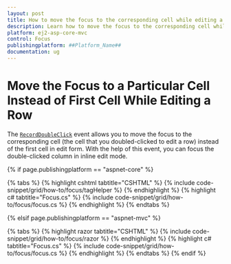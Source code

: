 ```yaml
---
layout: post
title: How to move the focus to the corresponding cell while editing a row by double-clicking on a column in ##Platform_Name## Grid Component
description: Learn how to move the focus to the corresponding cell while editing a row by double-clicking on a column in inline edit mode of Syncfusion ##Platform_Name## Grid component of Syncfusion Essential JS 2 and more.
platform: ej2-asp-core-mvc
control: Focus
publishingplatform: ##Platform_Name##
documentation: ug
---
```



# Move the Focus to a Particular Cell Instead of First Cell While Editing a Row

The [`RecordDoubleClick`](https://help.syncfusion.com/cr/cref_files/aspnetcore-js2/Syncfusion.EJ2~Syncfusion.EJ2.Grids.Grid~RecordDoubleClick.html) event allows you to move the focus to the corresponding cell (the cell that you doubled-clicked to edit a row) instead of the first cell in edit form. With the help of this event, you can focus the double-clicked column in inline edit mode.

{% if page.publishingplatform == "aspnet-core" %}

{% tabs %}
{% highlight cshtml tabtitle="CSHTML" %}
{% include code-snippet/grid/how-to/focus/tagHelper %}
{% endhighlight %}
{% highlight c# tabtitle="Focus.cs" %}
{% include code-snippet/grid/how-to/focus/focus.cs %}
{% endhighlight %}
{% endtabs %}

{% elsif page.publishingplatform == "aspnet-mvc" %}

{% tabs %}
{% highlight razor tabtitle="CSHTML" %}
{% include code-snippet/grid/how-to/focus/razor %}
{% endhighlight %}
{% highlight c# tabtitle="Focus.cs" %}
{% include code-snippet/grid/how-to/focus/focus.cs %}
{% endhighlight %}
{% endtabs %}
{% endif %}

